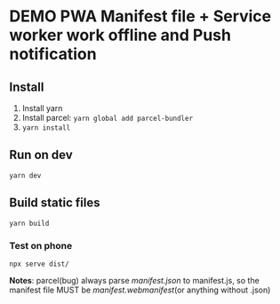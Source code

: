 # DEMO PWA Manifest file + Service worker work offline and Push notification

##  Install
1. Install yarn
2. Install parcel: ```yarn global add parcel-bundler```
3. ```yarn install```


## Run on dev
```yarn dev```

## Build static files
```yarn build```
### Test on phone
```npx serve dist/```

**Notes**: parcel(bug) always parse *manifest.json* to manifest.js, so the manifest file MUST be *manifest.webmanifest*(or anything without  .json)